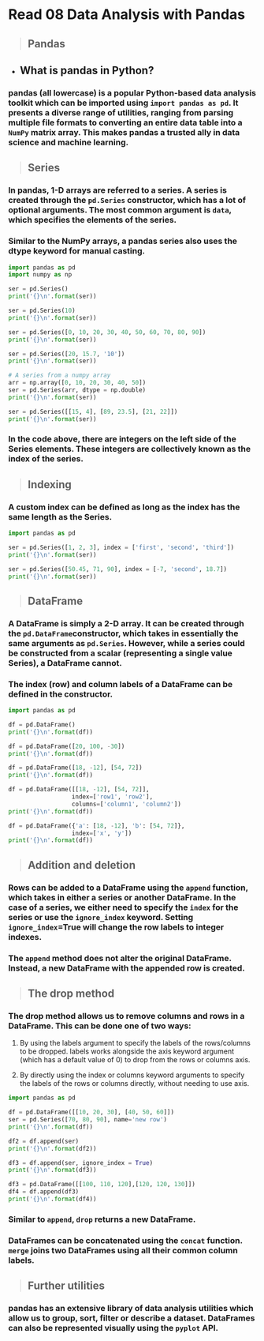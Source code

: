 # Read 08 Data Analysis with Pandas

>## Pandas
* ## What is pandas in Python?

### pandas (all lowercase) is a popular Python-based data analysis toolkit which can be imported using `import pandas as pd`. It presents a diverse range of utilities, ranging from parsing multiple file formats to converting an entire data table into a `NumPy` matrix array. This makes pandas a trusted ally in data science and machine learning.

>## Series
### In pandas, 1-D arrays are referred to a series. A series is created through the `pd.Series` constructor, which has a lot of optional arguments. The most common argument is `data`, which specifies the elements of the series.

### Similar to the NumPy arrays, a pandas series also uses the dtype keyword for manual casting.

```python
import pandas as pd
import numpy as np

ser = pd.Series()
print('{}\n'.format(ser))

ser = pd.Series(10)
print('{}\n'.format(ser))

ser = pd.Series([0, 10, 20, 30, 40, 50, 60, 70, 80, 90])
print('{}\n'.format(ser))

ser = pd.Series([20, 15.7, '10'])
print('{}\n'.format(ser))

# A series from a numpy array
arr = np.array([0, 10, 20, 30, 40, 50])
ser = pd.Series(arr, dtype = np.double)
print('{}\n'.format(ser))

ser = pd.Series([[15, 4], [89, 23.5], [21, 22]])
print('{}\n'.format(ser))

```

### In the code above, there are integers on the left side of the Series elements. These integers are collectively known as the index of the series.

>## Indexing
### A custom index can be defined as long as the index has the same length as the Series.

```python
import pandas as pd

ser = pd.Series([1, 2, 3], index = ['first', 'second', 'third'])
print('{}\n'.format(ser))

ser = pd.Series([50.45, 71, 90], index = [-7, 'second', 18.7])
print('{}\n'.format(ser))
```


>## DataFrame
### A DataFrame is simply a 2-D array. It can be created through the `pd.DataFrame`constructor, which takes in essentially the same arguments as `pd.Series`. However, while a series could be constructed from a scalar (representing a single value Series), a DataFrame cannot.

### The index (row) and column labels of a DataFrame can be defined in the constructor.

```python
import pandas as pd

df = pd.DataFrame()
print('{}\n'.format(df))

df = pd.DataFrame([20, 100, -30])
print('{}\n'.format(df))

df = pd.DataFrame([18, -12], [54, 72])
print('{}\n'.format(df))

df = pd.DataFrame([[18, -12], [54, 72]],
                  index=['row1', 'row2'],
                  columns=['column1', 'column2'])
print('{}\n'.format(df))

df = pd.DataFrame({'a': [18, -12], 'b': [54, 72]},
                  index=['x', 'y'])
print('{}\n'.format(df))
```

>## Addition and deletion

### Rows can be added to a DataFrame using the `append` function, which takes in either a series or another DataFrame. In the case of a series, we either need to specify the `index` for the series or use the `ignore_index` keyword. Setting `ignore_index`=True will change the row labels to integer indexes.

### The `append` method does not alter the original DataFrame. Instead, a new DataFrame with the appended row is created.


>## The drop method

### The drop method allows us to remove columns and rows in a DataFrame. This can be done one of two ways:

1. By using the labels argument to specify the labels of the rows/columns to be dropped. labels works alongside the axis keyword argument (which has a default value of 0) to drop from the rows or columns axis.

2. By directly using the index or columns keyword arguments to specify the labels of the rows or columns directly, without needing to use axis.

```python
import pandas as pd

df = pd.DataFrame([[10, 20, 30], [40, 50, 60]])
ser = pd.Series([70, 80, 90], name='new row')
print('{}\n'.format(df))

df2 = df.append(ser)
print('{}\n'.format(df2))

df3 = df.append(ser, ignore_index = True)
print('{}\n'.format(df3))

df3 = pd.DataFrame([[100, 110, 120],[120, 120, 130]])
df4 = df.append(df3)
print('{}\n'.format(df4))
```

### Similar to `append`, `drop` returns a new DataFrame.

### DataFrames can be concatenated using the `concat` function. `merge` joins two DataFrames using all their common column labels.

>## Further utilities

### pandas has an extensive library of data analysis utilities which allow us to group, sort, filter or describe a dataset. DataFrames can also be represented visually using the `pyplot` API.
